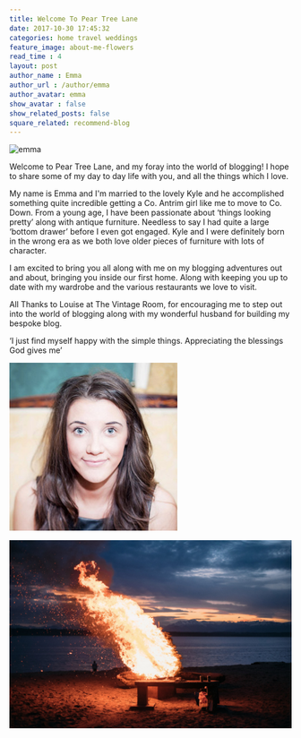 ```yaml
---
title: Welcome To Pear Tree Lane
date: 2017-10-30 17:45:32
categories: home travel weddings
feature_image: about-me-flowers
read_time : 4
layout: post
author_name : Emma
author_url : /author/emma
author_avatar: emma
show_avatar : false
show_related_posts: false
square_related: recommend-blog
---
```

![emma](../img/me.jpg)



Welcome to Pear Tree Lane, and my foray into the world of blogging!  I hope to share some of my day to day life with you, and all the things which I love.

My name is Emma and I'm married to the lovely Kyle and he accomplished something quite incredible getting a Co. Antrim girl like me to move to Co. Down. 
From a young age, I have been passionate about ‘things looking pretty’ along with antique furniture. Needless to say I had quite a large ‘bottom drawer’ before I even got engaged. Kyle and I were definitely  born in the wrong era as we both love older pieces of furniture with lots of character.

I am excited to bring you all along with me on my blogging adventures out and about, bringing you inside our first home.  Along with keeping you up to date with my wardrobe and the various restaurants we love to visit. 

All Thanks to Louise at The Vintage Room, for encouraging me to step out into the world of blogging along with my wonderful husband for building my bespoke blog. 

‘I just find myself happy with the simple things. Appreciating the blessings God gives me’





![emma](../img/emma.jpg)

![we test](../img/post-assets/fire.jpg)

